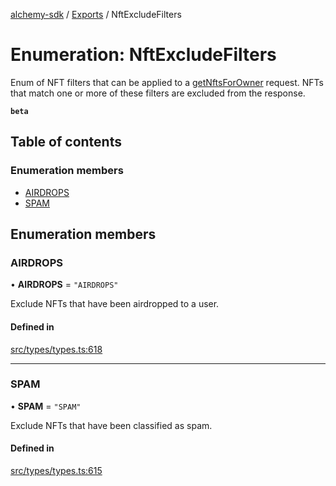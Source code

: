 [alchemy-sdk](../README.md) / [Exports](../modules.md) / NftExcludeFilters

# Enumeration: NftExcludeFilters

Enum of NFT filters that can be applied to a [getNftsForOwner](../classes/NftNamespace.md#getnftsforowner) request.
NFTs that match one or more of these filters are excluded from the response.

**`beta`**

## Table of contents

### Enumeration members

- [AIRDROPS](NftExcludeFilters.md#airdrops)
- [SPAM](NftExcludeFilters.md#spam)

## Enumeration members

### AIRDROPS

• **AIRDROPS** = `"AIRDROPS"`

Exclude NFTs that have been airdropped to a user.

#### Defined in

[src/types/types.ts:618](https://github.com/alchemyplatform/alchemy-sdk-js/blob/8b1ae5c/src/types/types.ts#L618)

___

### SPAM

• **SPAM** = `"SPAM"`

Exclude NFTs that have been classified as spam.

#### Defined in

[src/types/types.ts:615](https://github.com/alchemyplatform/alchemy-sdk-js/blob/8b1ae5c/src/types/types.ts#L615)
